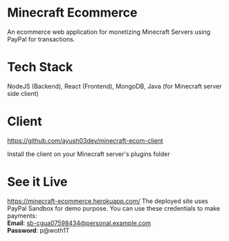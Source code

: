 # Minecraft Ecommerce
An ecommerce web application for monetizing Minecraft Servers using PayPal for transactions.

# Tech Stack
NodeJS (Backend), React (Frontend), MongoDB, Java (for Minecraft server side client)

# Client
https://github.com/ayush03dev/minecraft-ecom-client

Install the client on your Minecraft server's plugins folder

# See it Live
https://minecraft-ecommerce.herokuapp.com/
The deployed site uses PayPal Sandbox for demo purpose. You can use these credentials to make payments: <br>
**Email**: sb-cgua07598434@personal.example.com <br/>
**Password**: p@woth1T <br/>
